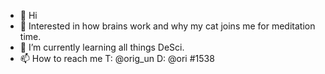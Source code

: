 - 👋 Hi
- 👀 Interested in how brains work and why my cat joins me for meditation time.
- 🌱 I’m currently learning all things DeSci. 
- 📫 How to reach me T: @orig_un D: @ori #1538

<!---
orig-un/orig-un is a ✨ special ✨ repository because its `README.md` (this file) appears on your GitHub profile.
You can click the Preview link to take a look at your changes.
--->
